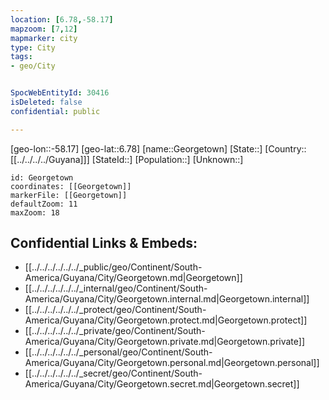 ```yaml
---
location: [6.78,-58.17]
mapzoom: [7,12] 
mapmarker: city 
type: City
tags:
- geo/City


SpocWebEntityId: 30416
isDeleted: false
confidential: public

---
```

[geo-lon::-58.17]
[geo-lat::6.78]
[name::Georgetown]
[State::]
[Country::[[../../../../Guyana]]]
[StateId::]
[Population::]
[Unknown::]


```leaflet
id: Georgetown
coordinates: [[Georgetown]]
markerFile: [[Georgetown]]
defaultZoom: 11 
maxZoom: 18
```


## Confidential Links & Embeds: 
- [[../../../../../../_public/geo/Continent/South-America/Guyana/City/Georgetown.md|Georgetown]] 
- [[../../../../../../_internal/geo/Continent/South-America/Guyana/City/Georgetown.internal.md|Georgetown.internal]] 
- [[../../../../../../_protect/geo/Continent/South-America/Guyana/City/Georgetown.protect.md|Georgetown.protect]] 
- [[../../../../../../_private/geo/Continent/South-America/Guyana/City/Georgetown.private.md|Georgetown.private]] 
- [[../../../../../../_personal/geo/Continent/South-America/Guyana/City/Georgetown.personal.md|Georgetown.personal]] 
- [[../../../../../../_secret/geo/Continent/South-America/Guyana/City/Georgetown.secret.md|Georgetown.secret]] 

